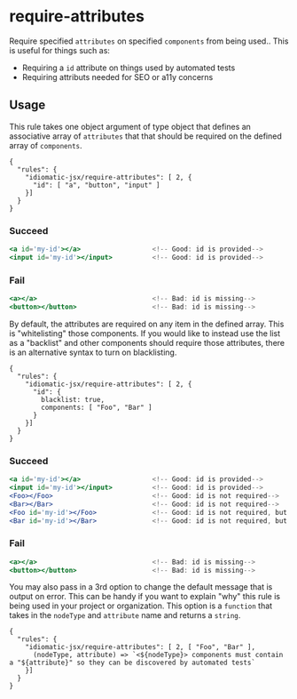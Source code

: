 # require-attributes

Require specified `attributes` on specified `components` from being used.. This is useful for things such as:
- Requiring a `id` attribute on things used by automated tests
- Requiring attributs needed for SEO or a11y concerns

## Usage

This rule takes one object argument of type object that defines an associative array of `attributes` that that should be required on the defined array of `components`.

```
{
  "rules": {
    "idiomatic-jsx/require-attributes": [ 2, {
      "id": [ "a", "button", "input" ]
    }]
  }
}
```

### Succeed
```jsx
<a id='my-id'></a>                  <!-- Good: id is provided-->
<input id='my-id'></input>          <!-- Good: id is provided-->
```

### Fail

```jsx
<a></a>                             <!-- Bad: id is missing-->
<button></button>                   <!-- Bad: id is missing-->
```

By default, the attributes are required on any item in the defined array.  This is "whitelisting" those components.  If you would like to instead use the list as a "backlist" and other components should require those attributes, there is an alternative syntax to turn on blacklisting.

```
{
  "rules": {
    "idiomatic-jsx/require-attributes": [ 2, {
      "id": {
        blacklist: true,
        components: [ "Foo", "Bar" ]
      }
    }]
  }
}
```

### Succeed
```jsx
<a id='my-id'></a>                  <!-- Good: id is provided-->
<input id='my-id'></input>          <!-- Good: id is provided-->
<Foo></Foo>                         <!-- Good: id is not required-->
<Bar></Bar>                         <!-- Good: id is not required-->
<Foo id='my-id'></Foo>              <!-- Good: id is not required, but ok if it is there-->
<Bar id='my-id'></Bar>              <!-- Good: id is not required, but ok if it is there-->
```

### Fail

```jsx
<a></a>                             <!-- Bad: id is missing-->
<button></button>                   <!-- Bad: id is missing-->
```

You may also pass in a 3rd option to change the default message that is output on error.  This can be handy if you want to explain "why" this rule is being used in your project or organization.  This option is a `function` that takes in the `nodeType` and `attribute` name and returns a `string`.

```
{
  "rules": {
    "idiomatic-jsx/require-attributes": [ 2, [ "Foo", "Bar" ],
      (nodeType, attribute) => `<${nodeType}> components must contain a "${attribute}" so they can be discovered by automated tests`
    }]
  }
}
```
